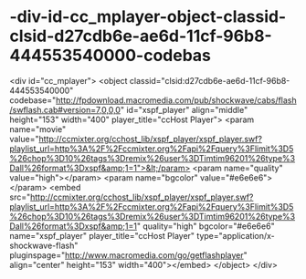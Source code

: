 # -div-id-cc_mplayer-object-classid-clsid-d27cdb6e-ae6d-11cf-96b8-444553540000-codebas
&lt;div  id="cc_mplayer"> &lt;object classid="clsid:d27cdb6e-ae6d-11cf-96b8-444553540000"          codebase="http://fpdownload.macromedia.com/pub/shockwave/cabs/flash/swflash.cab#version=7,0,0,0"          id="xspf_player" align="middle" height="153" width="400" player_title="ccHost Player">     &lt;param  name="movie" value="http://ccmixter.org/cchost_lib/xspf_player/xspf_player.swf?playlist_url=http%3A%2F%2Fccmixter.org%2Fapi%2Fquery%3Flimit%3D5%26chop%3D10%26tags%3Dremix%26user%3DTimtim96201%26type%3Dall%26format%3Dxspf&amp;1=1">&lt;/param>     &lt;param  name="quality" value="high">&lt;/param>     &lt;param  name="bgcolor" value="#e6e6e6">&lt;/param>     &lt;embed  src="http://ccmixter.org/cchost_lib/xspf_player/xspf_player.swf?playlist_url=http%3A%2F%2Fccmixter.org%2Fapi%2Fquery%3Flimit%3D5%26chop%3D10%26tags%3Dremix%26user%3DTimtim96201%26type%3Dall%26format%3Dxspf&amp;1=1"              quality="high" bgcolor="#e6e6e6" name="xspf_player" player_title="ccHost Player" type="application/x-shockwave-flash"              pluginspage="http://www.macromedia.com/go/getflashplayer" align="center" height="153" width="400">&lt;/embed> &lt;/object> &lt;/div>
